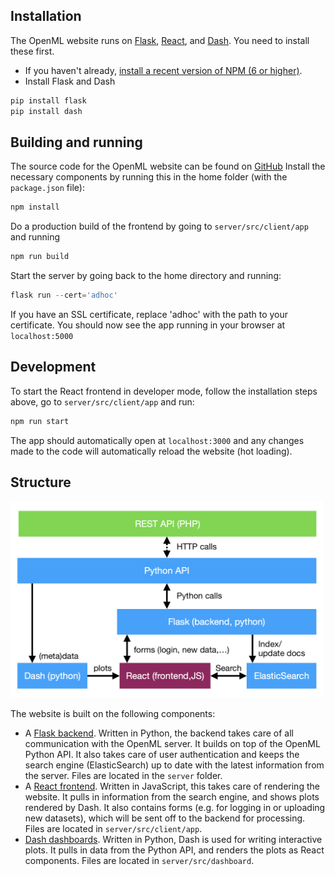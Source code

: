 ## Installation
The OpenML website runs on [Flask](http://flask.pocoo.org/), [React](https://reactjs.org/), and [Dash](https://dash.plot.ly/). You need to install these first.

* If you haven't already, [install a recent version of NPM (6 or higher)](https://nodejs.org/en/download/).
* Install Flask and Dash
``` python
pip install flask
pip install dash
```

## Building and running

The source code for the OpenML website can be found on [GitHub](https://github.com/openml/openml.org)
Install the necessary components by running this in the home folder (with the `package.json` file):

``` python
npm install
```

Do a production build of the frontend by going to `server/src/client/app` and running

``` python
npm run build
```

Start the server by going back to the home directory and running:

``` python
flask run --cert='adhoc'
```

If you have an SSL certificate, replace 'adhoc' with the path to your certificate.
You should now see the app running in your browser at `localhost:5000`

## Development

To start the React frontend in developer mode, follow the installation steps above, go to `server/src/client/app` and run:

``` python
npm run start
```

The app should automatically open at `localhost:3000` and any changes made to
the code will automatically reload the website (hot loading).

## Structure
<img src="../img/structure.png" alt="OpenML Website structure" width="500"/>

The website is built on the following components:  

* A [Flask backend](../Flask). Written in Python, the backend takes care of all communication with the OpenML server. It builds on top of the OpenML Python API. It also takes care of user authentication and keeps the search engine (ElasticSearch) up to date with the latest information from the server. Files are located in the `server` folder.
* A [React frontend](../React). Written in JavaScript, this takes care of rendering the website. It pulls in information from the search engine, and shows plots rendered by Dash. It also contains forms (e.g. for logging in or uploading new datasets), which will be sent off to the backend for processing. Files are located in `server/src/client/app`.
* [Dash dashboards](../Dash). Written in Python, Dash is used for writing interactive plots. It pulls in data from the Python API, and renders the plots as React components. Files are located in `server/src/dashboard`.
